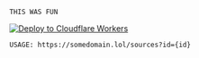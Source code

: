 ```
THIS WAS FUN
```
[![Deploy to Cloudflare Workers](https://deploy.workers.cloudflare.com/button)](https://deploy.workers.cloudflare.com/?url=https://github.com/madss-dev/asian-cf)

```
USAGE: https://somedomain.lol/sources?id={id}
```

